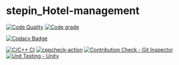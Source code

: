 # stepin_Hotel-management

[![Code Quality](https://www.code-inspector.com/project/27642/score/svg)](https://www.code-inspector.com)
[![Code grade](https://www.code-inspector.com/project/27642/status/svg)](https://www.code-inspector.com)

[![Codacy Badge](https://app.codacy.com/project/badge/Grade/27e2bb009be444c88d3e5fc04ccd82d0)](https://www.codacy.com/gh/soumya1349/stepin_Hotel-management/dashboard?utm_source=github.com&amp;utm_medium=referral&amp;utm_content=soumya1349/stepin_Hotel-management&amp;utm_campaign=Badge_Grade)

[![C/C++ CI](https://github.com/soumya1349/stepin_Hotel-management/actions/workflows/c-build.yml/badge.svg)](https://github.com/soumya1349/stepin_Hotel-management/actions/workflows/c-build.yml)
[![cppcheck-action](https://github.com/soumya1349/stepin_Hotel-management/actions/workflows/cppcheck.yml/badge.svg)](https://github.com/soumya1349/stepin_Hotel-management/actions/workflows/cppcheck.yml)
[![Contribution Check - Git Inspector](https://github.com/soumya1349/stepin_Hotel-management/actions/workflows/gitinspector.yml/badge.svg)](https://github.com/soumya1349/stepin_Hotel-management/actions/workflows/gitinspector.yml)
[![Unit Testing - Unity](https://github.com/soumya1349/stepin_Hotel-management/actions/workflows/unity.yml/badge.svg)](https://github.com/soumya1349/stepin_Hotel-management/actions/workflows/unity.yml)
